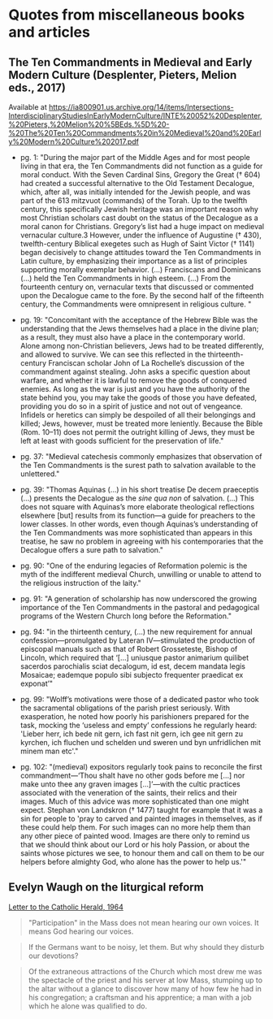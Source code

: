 # Quotes from miscellaneous books and articles

## The Ten Commandments in Medieval and Early Modern Culture (Desplenter, Pieters, Melion eds., 2017)

Available at https://ia800901.us.archive.org/14/items/Intersections-InterdisciplinaryStudiesInEarlyModernCulture/INTE%20052%20Desplenter,%20Pieters,%20Melion%20%5BEds.%5D%20-%20The%20Ten%20Commandments%20in%20Medieval%20and%20Early%20Modern%20Culture%202017.pdf

- pg. 1: "During the major part of the Middle Ages and for most people living in that era, the Ten Commandments did not function as a guide for moral conduct. With the Seven Cardinal Sins, Gregory the Great († 604) had created a successful alternative to the Old Testament Decalogue, which, after all, was initially intended for the Jewish people, and was part of the 613 mitzvuot (commands) of the Torah. Up to the twelfth century, this specifically Jewish heritage was an important reason why most Christian scholars cast doubt on the status of the Decalogue as a moral canon for Christians. Gregory’s list had a huge impact on medieval vernacular culture.3 However, under the influence of Augustine († 430), twelfth-century Biblical exegetes such as Hugh of Saint Victor († 1141) began decisively to change attitudes toward the Ten Commandments in Latin culture, by emphasizing their importance as a list of principles supporting morally exemplar behavior. (...) Franciscans and Dominicans (...) held the Ten Commandments in high esteem. (...) From the fourteenth century on, vernacular texts that discussed or commented upon the Decalogue came to
  the fore. By the second half of the fifteenth century, the Commandments were omnipresent in religious culture. "

- pg. 19: "Concomitant with the acceptance of the Hebrew Bible was the understanding that the Jews themselves had a place in the divine plan; as a result, they must also have a place in the contemporary world. Alone among non-Christian believers, Jews had to be treated differently, and allowed to survive. We can see this reflected in the thirteenth-century Franciscan scholar John of La
  Rochelle’s discussion of the commandment against stealing. John asks a specific question about warfare, and whether it is lawful to remove the goods of conquered enemies. As long as the war is just and you have the authority of the state behind you, you may take the goods of those you have defeated, providing you do so in a spirit of justice and not out of vengeance. Infidels or heretics can simply be despoiled of all their belongings and killed; Jews, however, must be treated more leniently. Because the Bible (Rom. 10–11) does not permit the outright killing of Jews, they must be left at least with goods sufficient for the preservation of life."

- pg. 37: "Medieval catechesis commonly emphasizes that observation of the Ten Commandments is the surest path to salvation available to the unlettered."

- pg. 39: "Thomas Aquinas (...) in his short treatise De decem praeceptis (...) presents the Decalogue as the _sine qua non_ of salvation. (...) This does not square with Aquinas’s more elaborate theological reflections elsewhere [but] results from its function—a guide for preachers to the lower classes. In other words, even though Aquinas’s understanding of the Ten Commandments was more sophisticated than appears in this treatise, he saw no problem in agreeing with his contemporaries that the Decalogue offers a sure path to salvation."

- pg. 90: "One of the enduring legacies of Reformation polemic is the myth of the indifferent medieval Church, unwilling or unable to attend to the religious instruction of the laity."

- pg. 91: "A generation of scholarship has now underscored the growing importance of the Ten Commandments in the pastoral and pedagogical programs of the Western Church long before the Reformation."

- pg. 94: "in the thirteenth century, (...) the new requirement for annual confession—promulgated by Lateran IV—stimulated the production of episcopal manuals such as that of Robert Grosseteste, Bishop of Lincoln, which required that ‘[…] uniusque pastor animarium quilibet sacerdos parochialis sciat decalogum, id est, decem mandata legis Mosaicae; eademque populo sibi subjecto frequenter praedicat ex exponat’"

- pg. 99: "Wolff’s motivations were those of a dedicated pastor who took the sacramental obligations of the parish priest seriously. With exasperation, he noted how poorly his parishioners prepared for the task, mocking the ‘useless and empty’ confessions he regularly heard: 'Lieber herr, ich bede nit gern, ich fast nit gern, ich gee nit gern zu kyrchen, ich fluchen und schelden und sweren und byn unfridlichen mit minem man etc'."

- pg. 102: "(medieval) expositors regularly took pains to reconcile the first commandment—‘Thou shalt have no other gods before me […] nor make unto thee any graven images […]’—with the cultic practices associated with the veneration of the saints, their relics and their images. Much of this advice was more sophisticated than one might expect. Stephan von Landskron († 1477) taught for example that it was a sin for people to 'pray to carved and painted images in themselves, as if these could help them. For such images can no more help them than any other piece of painted wood. Images are there only to remind us that we should think about our Lord or his holy Passion, or about the saints whose pictures we see, to honour them and call on them to be our helpers before almighty God, who alone has the power to help us.'"

## Evelyn Waugh on the liturgical reform

[Letter to the Catholic Herald, 1964](http://www.lmschairman.org/2024/08/evelyn-waugh-on-liturgical-reform-on.html)

> "Participation" in the Mass does not mean hearing our own voices. It means God hearing our voices.

> If the Germans want to be noisy, let them. But why should they disturb our devotions?

> Of the extraneous attractions of the Church which most drew me was the spectacle of the priest and his server at low Mass, stumping up to the altar without a glance to discover how many of how few he had in his congregation; a craftsman and his apprentice; a man with a job which he alone was qualified to do.
